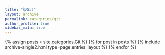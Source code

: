 ```yaml
---
title: "😺Git"
layout: archive
permalink: categories/git
author_profile: true
sidebar_main: true
---
```


{% assign posts = site.categories.Git %}
{% for post in posts %} {% include archive-single2.html type=page.entries_layout %} {% endfor %}